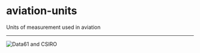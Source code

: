 # aviation-units

Units of measurement used in aviation

----

![Data61 and CSIRO](http://i.imgur.com/0h9dFhl.png)

